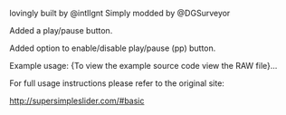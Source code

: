lovingly built by @intllgnt
Simply modded by @DGSurveyor

Added a play/pause button.

Added option to enable/disable play/pause (pp) button.

Example usage:
{To view the example source code view the RAW file}...
<script>
//OPTIONS
jQuery(function($) {
$('.slider').sss({
slideShow : true, // Set to false to prevent SSS from automatically animating.
startOn : 0, // Slide to display first. Uses array notation (0 = first slide).
transition : 1000, // Length (in milliseconds) of the fade transition.
speed : 6000, // Slideshow speed in milliseconds.
arrows: true, // Set to false to hide navigation arrows.
pp: true // Set to false to hide Play/Pause button.
});
});
</script>

For full usage instructions please refer to the original site:

http://supersimpleslider.com/#basic
